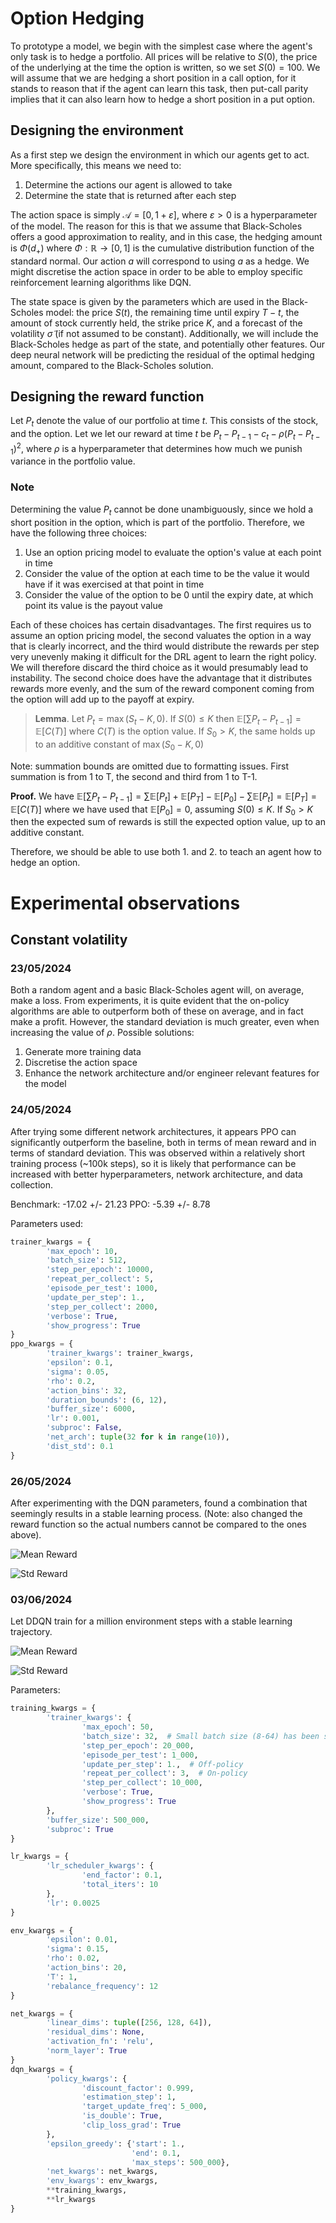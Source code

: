 # Option Hedging
To prototype a model, we begin with the simplest case where the agent's only task is to hedge a portfolio. All prices will be relative to $S(0)$, the price of the underlying at the time the option is written, so we set $S(0)=100$. We will assume that we are hedging a short position in a call option, for it stands to reason that if the agent can learn this task, then put-call parity implies that it can also learn how to hedge a short position in a put option.
## Designing the environment
As a first step we design the environment in which our agents get to act. More specifically, this means we need to:
1. Determine the actions our agent is allowed to take
2. Determine the state that is returned after each step

The action space is simply $\mathcal{A}=[0,1+\varepsilon]$, where $\varepsilon > 0$ is a hyperparameter of the model. The reason for this is that we assume that Black-Scholes offers a good approximation to reality, and in this case, the hedging amount is $\Phi(d_+)$ where $\Phi:\mathbb{R}\to[0,1]$ is the cumulative distribution function of the standard normal. Our action $a$ will correspond to using $a$ as a hedge. We might discretise the action space in order to be able to employ specific reinforcement learning algorithms like DQN.

The state space is given by the parameters which are used in the Black-Scholes model: the price $S(t)$, the remaining time until expiry $T-t$, the amount of stock currently held, the strike price $K$, and a forecast of the volatility $\widetilde{\sigma}$ (if not assumed to be constant). Additionally, we will include the Black-Scholes hedge as part of the state, and potentially other features. Our deep neural network will be predicting the residual of the optimal hedging amount, compared to the Black-Scholes solution.

## Designing the reward function
Let $P_t$ denote the value of our portfolio at time $t$. This consists of the stock, and the option. Let we let our reward at time $t$ be $P_t-P_{t-1}-c_t-\rho(P_t-P_{t-1})^2$, where $\rho$ is a hyperparameter that determines how much we punish variance in the portfolio value.
### Note
Determining the value $P_t$ cannot be done unambiguously, since we hold a short position in the option, which is part of the portfolio. Therefore, we have the following three choices:
1. Use an option pricing model to evaluate the option's value at each point in time
2. Consider the value of the option at each time to be the value it would have if it was exercised at that point in time
3. Consider the value of the option to be $0$ until the expiry date, at which point its value is the payout value

Each of these choices has certain disadvantages. The first requires us to assume an option pricing model, the second valuates the option in a way that is clearly incorrect, and the third would distribute the rewards per step very unevenly making it difficult for the DRL agent to learn the right policy. We will therefore discard the third choice as it would presumably lead to instability. The second choice does have the advantage that it distributes rewards more evenly, and the sum of the reward component coming from the option will add up to the payoff at expiry.
> **Lemma**. Let $P_t=\max(S_t-K, 0)$. If $S(0)\leq K$ then $\mathbb{E}[\sum P_t-P_{t-1}]=\mathbb{E}[C(T)]$ where $C(T)$ is the option value. If $S_0 > K$, the same holds up to an additive constant of $\max(S_0-K,0)$ 

Note: summation bounds are omitted due to formatting issues. First summation is from 1 to T, the second and third from 1 to T-1.

**Proof.** We have 
$\mathbb{E}[\sum P_t-P_{t-1}]=\sum\mathbb{E}[P_t] + \mathbb{E}[P_T]-\mathbb{E}[P_0]-\sum \mathbb{E}[P_t] = \mathbb{E}[P_T]=\mathbb{E}[C(T)]$ 
where we have used that $\mathbb{E}[P_0]=0$, assuming $S(0)\leq K$. If $S_0 > K$ then the expected sum of rewards is still the expected option value, up to an additive constant.

Therefore, we should be able to use both 1. and 2. to teach an agent how to hedge an option.
# Experimental observations
## Constant volatility
### 23/05/2024
Both a random agent and a basic Black-Scholes agent will, on average, make a loss. From experiments, it is quite evident that the on-policy algorithms are able to outperform both of these on average, and in fact make a profit. However, the standard deviation is much greater, even when increasing the value of $\rho$. Possible solutions:
1. Generate more training data
2. Discretise the action space
3. Enhance the network architecture and/or engineer relevant features for the model

### 24/05/2024
After trying some different network architectures, it appears PPO can significantly outperform the baseline,
both in terms of mean reward and in terms of standard deviation.
This was observed within a relatively short training process (~100k steps), so it is likely that performance
can be increased with better hyperparameters, network architecture, and data collection.

Benchmark: -17.02 +/- 21.23
PPO: -5.39 +/- 8.78

Parameters used:
```python
trainer_kwargs = {
        'max_epoch': 10,
        'batch_size': 512,
        'step_per_epoch': 10000,
        'repeat_per_collect': 5,
        'episode_per_test': 1000,
        'update_per_step': 1.,
        'step_per_collect': 2000,
        'verbose': True,
        'show_progress': True
}
ppo_kwargs = {
        'trainer_kwargs': trainer_kwargs,
        'epsilon': 0.1,
        'sigma': 0.05,
        'rho': 0.2,
        'action_bins': 32,
        'duration_bounds': (6, 12),
        'buffer_size': 6000,
        'lr': 0.001,
        'subproc': False,
        'net_arch': tuple(32 for k in range(10)),
        'dist_std': 0.1
}
```

### 26/05/2024
After experimenting with the DQN parameters, found a combination that seemingly results in a stable learning process. (Note: also changed the reward function so the actual numbers cannot be compared to the ones above).


![Mean Reward](./option_hedging/Figures/mean_reward.png)

![Std Reward](./option_hedging/Figures/std_reward.png)

### 03/06/2024
Let DDQN train for a million environment steps with a stable learning trajectory. 


![Mean Reward](./option_hedging/Figures/ddqn_03062024_mean.png)

![Std Reward](./option_hedging/Figures/ddqn_03062024_std.png)

Parameters:
```python
training_kwargs = {
        'trainer_kwargs': {
                'max_epoch': 50,
                'batch_size': 32,  # Small batch size (8-64) has been shown to improve DRL training performance
                'step_per_epoch': 20_000,
                'episode_per_test': 1_000,
                'update_per_step': 1.,  # Off-policy
                'repeat_per_collect': 3,  # On-policy
                'step_per_collect': 10_000,
                'verbose': True,
                'show_progress': True
        },
        'buffer_size': 500_000,
        'subproc': True
}

lr_kwargs = {
        'lr_scheduler_kwargs': {
                'end_factor': 0.1,
                'total_iters': 10
        },
        'lr': 0.0025
}

env_kwargs = {
        'epsilon': 0.01,
        'sigma': 0.15,
        'rho': 0.02,
        'action_bins': 20,
        'T': 1,
        'rebalance_frequency': 12
}

net_kwargs = {
        'linear_dims': tuple([256, 128, 64]),
        'residual_dims': None,
        'activation_fn': 'relu',
        'norm_layer': True
}
dqn_kwargs = {
        'policy_kwargs': {
                'discount_factor': 0.999,
                'estimation_step': 1,
                'target_update_freq': 5_000,
                'is_double': True,
                'clip_loss_grad': True
        },
        'epsilon_greedy': {'start': 1.,
                           'end': 0.1,
                           'max_steps': 500_000},
        'net_kwargs': net_kwargs,
        'env_kwargs': env_kwargs,
        **training_kwargs,
        **lr_kwargs
}
```

